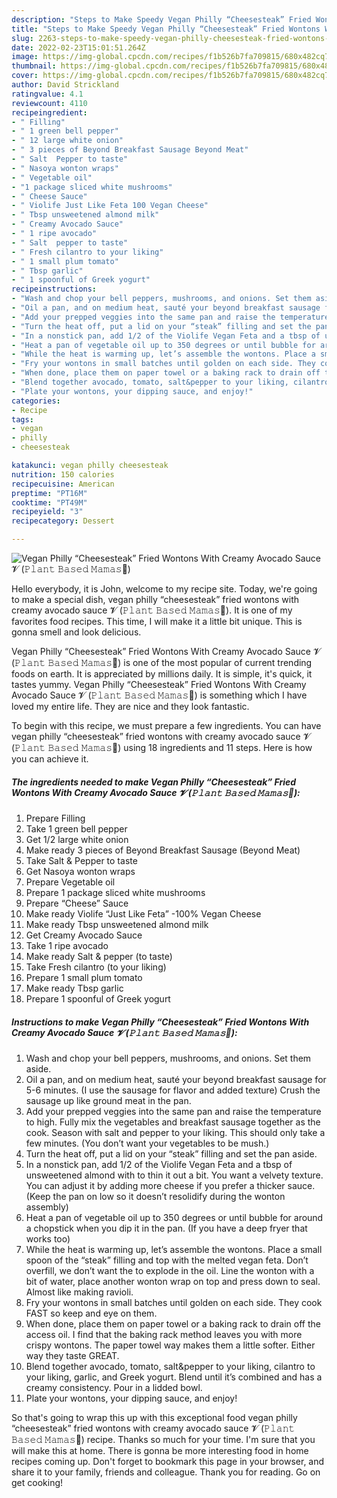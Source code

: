 ```yaml
---
description: "Steps to Make Speedy Vegan Philly “Cheesesteak” Fried Wontons With Creamy Avocado Sauce 𝓥 (𝙿𝚕𝚊𝚗𝚝 𝙱𝚊𝚜𝚎𝚍 𝙼𝚊𝚖𝚊𝚜🌿)"
title: "Steps to Make Speedy Vegan Philly “Cheesesteak” Fried Wontons With Creamy Avocado Sauce 𝓥 (𝙿𝚕𝚊𝚗𝚝 𝙱𝚊𝚜𝚎𝚍 𝙼𝚊𝚖𝚊𝚜🌿)"
slug: 2263-steps-to-make-speedy-vegan-philly-cheesesteak-fried-wontons-with-creamy-avocado-sauce
date: 2022-02-23T15:01:51.264Z
image: https://img-global.cpcdn.com/recipes/f1b526b7fa709815/680x482cq70/vegan-philly-cheesesteak-fried-wontons-with-creamy-avocado-sauce-𝓥-𝙿𝚕𝚊𝚗𝚝-𝙱𝚊𝚜𝚎𝚍-𝙼𝚊𝚖𝚊𝚜-recipe-main-photo.jpg
thumbnail: https://img-global.cpcdn.com/recipes/f1b526b7fa709815/680x482cq70/vegan-philly-cheesesteak-fried-wontons-with-creamy-avocado-sauce-𝓥-𝙿𝚕𝚊𝚗𝚝-𝙱𝚊𝚜𝚎𝚍-𝙼𝚊𝚖𝚊𝚜-recipe-main-photo.jpg
cover: https://img-global.cpcdn.com/recipes/f1b526b7fa709815/680x482cq70/vegan-philly-cheesesteak-fried-wontons-with-creamy-avocado-sauce-𝓥-𝙿𝚕𝚊𝚗𝚝-𝙱𝚊𝚜𝚎𝚍-𝙼𝚊𝚖𝚊𝚜-recipe-main-photo.jpg
author: David Strickland
ratingvalue: 4.1
reviewcount: 4110
recipeingredient:
- " Filling"
- " 1 green bell pepper"
- " 12 large white onion"
- " 3 pieces of Beyond Breakfast Sausage Beyond Meat"
- " Salt  Pepper to taste"
- " Nasoya wonton wraps"
- " Vegetable oil"
- "1 package sliced white mushrooms"
- " Cheese Sauce"
- " Violife Just Like Feta 100 Vegan Cheese"
- " Tbsp unsweetened almond milk"
- " Creamy Avocado Sauce"
- " 1 ripe avocado"
- " Salt  pepper to taste"
- " Fresh cilantro to your liking"
- " 1 small plum tomato"
- " Tbsp garlic"
- " 1 spoonful of Greek yogurt"
recipeinstructions:
- "Wash and chop your bell peppers, mushrooms, and onions. Set them aside."
- "Oil a pan, and on medium heat, sauté your beyond breakfast sausage for 5-6 minutes. (I use the sausage for flavor and added texture) Crush the sausage up like ground meat in the pan."
- "Add your prepped veggies into the same pan and raise the temperature to high. Fully mix the vegetables and breakfast sausage together as the cook. Season with salt and pepper to your liking. This should only take a few minutes. (You don’t want your vegetables to be mush.)"
- "Turn the heat off, put a lid on your “steak” filling and set the pan aside."
- "In a nonstick pan, add 1/2 of the Violife Vegan Feta and a tbsp of unsweetened almond with to thin it out a bit. You want a velvety texture. You can adjust it by adding more cheese if you prefer a thicker sauce. (Keep the pan on low so it doesn’t resolidify during the wonton assembly)"
- "Heat a pan of vegetable oil up to 350 degrees or until bubble for around a chopstick when you dip it in the pan. (If you have a deep fryer that works too)"
- "While the heat is warming up, let’s assemble the wontons. Place a small spoon of the “steak” filling and top with the melted vegan feta. Don’t overfill, we don’t want the to explode in the oil. Line the wonton with a bit of water, place another wonton wrap on top and press down to seal. Almost like making ravioli."
- "Fry your wontons in small batches until golden on each side. They cook FAST so keep and eye on them."
- "When done, place them on paper towel or a baking rack to drain off the access oil. I find that the baking rack method leaves you with more crispy wontons. The paper towel way makes them a little softer. Either way they taste GREAT."
- "Blend together avocado, tomato, salt&pepper to your liking, cilantro to your liking, garlic, and Greek yogurt. Blend until it’s combined and has a creamy consistency. Pour in a lidded bowl."
- "Plate your wontons, your dipping sauce, and enjoy!"
categories:
- Recipe
tags:
- vegan
- philly
- cheesesteak

katakunci: vegan philly cheesesteak 
nutrition: 150 calories
recipecuisine: American
preptime: "PT16M"
cooktime: "PT49M"
recipeyield: "3"
recipecategory: Dessert

---
```



![Vegan Philly “Cheesesteak” Fried Wontons With Creamy Avocado Sauce 𝓥 (𝙿𝚕𝚊𝚗𝚝 𝙱𝚊𝚜𝚎𝚍 𝙼𝚊𝚖𝚊𝚜🌿)](https://img-global.cpcdn.com/recipes/f1b526b7fa709815/680x482cq70/vegan-philly-cheesesteak-fried-wontons-with-creamy-avocado-sauce-𝓥-𝙿𝚕𝚊𝚗𝚝-𝙱𝚊𝚜𝚎𝚍-𝙼𝚊𝚖𝚊𝚜-recipe-main-photo.jpg)

Hello everybody, it is John, welcome to my recipe site. Today, we're going to make a special dish, vegan philly “cheesesteak” fried wontons with creamy avocado sauce 𝓥 (𝙿𝚕𝚊𝚗𝚝 𝙱𝚊𝚜𝚎𝚍 𝙼𝚊𝚖𝚊𝚜🌿). It is one of my favorites food recipes. This time, I will make it a little bit unique. This is gonna smell and look delicious.



Vegan Philly “Cheesesteak” Fried Wontons With Creamy Avocado Sauce 𝓥 (𝙿𝚕𝚊𝚗𝚝 𝙱𝚊𝚜𝚎𝚍 𝙼𝚊𝚖𝚊𝚜🌿) is one of the most popular of current trending foods on earth. It is appreciated by millions daily. It is simple, it's quick, it tastes yummy. Vegan Philly “Cheesesteak” Fried Wontons With Creamy Avocado Sauce 𝓥 (𝙿𝚕𝚊𝚗𝚝 𝙱𝚊𝚜𝚎𝚍 𝙼𝚊𝚖𝚊𝚜🌿) is something which I have loved my entire life. They are nice and they look fantastic.


To begin with this recipe, we must prepare a few ingredients. You can have vegan philly “cheesesteak” fried wontons with creamy avocado sauce 𝓥 (𝙿𝚕𝚊𝚗𝚝 𝙱𝚊𝚜𝚎𝚍 𝙼𝚊𝚖𝚊𝚜🌿) using 18 ingredients and 11 steps. Here is how you can achieve it.

<!--inarticleads1-->

##### The ingredients needed to make Vegan Philly “Cheesesteak” Fried Wontons With Creamy Avocado Sauce 𝓥 (𝙿𝚕𝚊𝚗𝚝 𝙱𝚊𝚜𝚎𝚍 𝙼𝚊𝚖𝚊𝚜🌿):

1. Prepare  Filling
1. Take  1 green bell pepper
1. Get  1/2 large white onion
1. Make ready  3 pieces of Beyond Breakfast Sausage (Beyond Meat)
1. Take  Salt & Pepper to taste
1. Get  Nasoya wonton wraps
1. Prepare  Vegetable oil
1. Prepare 1 package sliced white mushrooms
1. Prepare  “Cheese” Sauce
1. Make ready  Violife “Just Like Feta” -100% Vegan Cheese
1. Make ready  Tbsp unsweetened almond milk
1. Get  Creamy Avocado Sauce
1. Take  1 ripe avocado
1. Make ready  Salt & pepper (to taste)
1. Take  Fresh cilantro (to your liking)
1. Prepare  1 small plum tomato
1. Make ready  Tbsp garlic
1. Prepare  1 spoonful of Greek yogurt




<!--inarticleads2-->

##### Instructions to make Vegan Philly “Cheesesteak” Fried Wontons With Creamy Avocado Sauce 𝓥 (𝙿𝚕𝚊𝚗𝚝 𝙱𝚊𝚜𝚎𝚍 𝙼𝚊𝚖𝚊𝚜🌿):

1. Wash and chop your bell peppers, mushrooms, and onions. Set them aside.
1. Oil a pan, and on medium heat, sauté your beyond breakfast sausage for 5-6 minutes. (I use the sausage for flavor and added texture) Crush the sausage up like ground meat in the pan.
1. Add your prepped veggies into the same pan and raise the temperature to high. Fully mix the vegetables and breakfast sausage together as the cook. Season with salt and pepper to your liking. This should only take a few minutes. (You don’t want your vegetables to be mush.)
1. Turn the heat off, put a lid on your “steak” filling and set the pan aside.
1. In a nonstick pan, add 1/2 of the Violife Vegan Feta and a tbsp of unsweetened almond with to thin it out a bit. You want a velvety texture. You can adjust it by adding more cheese if you prefer a thicker sauce. (Keep the pan on low so it doesn’t resolidify during the wonton assembly)
1. Heat a pan of vegetable oil up to 350 degrees or until bubble for around a chopstick when you dip it in the pan. (If you have a deep fryer that works too)
1. While the heat is warming up, let’s assemble the wontons. Place a small spoon of the “steak” filling and top with the melted vegan feta. Don’t overfill, we don’t want the to explode in the oil. Line the wonton with a bit of water, place another wonton wrap on top and press down to seal. Almost like making ravioli.
1. Fry your wontons in small batches until golden on each side. They cook FAST so keep and eye on them.
1. When done, place them on paper towel or a baking rack to drain off the access oil. I find that the baking rack method leaves you with more crispy wontons. The paper towel way makes them a little softer. Either way they taste GREAT.
1. Blend together avocado, tomato, salt&pepper to your liking, cilantro to your liking, garlic, and Greek yogurt. Blend until it’s combined and has a creamy consistency. Pour in a lidded bowl.
1. Plate your wontons, your dipping sauce, and enjoy!




So that's going to wrap this up with this exceptional food vegan philly “cheesesteak” fried wontons with creamy avocado sauce 𝓥 (𝙿𝚕𝚊𝚗𝚝 𝙱𝚊𝚜𝚎𝚍 𝙼𝚊𝚖𝚊𝚜🌿) recipe. Thanks so much for your time. I'm sure that you will make this at home. There is gonna be more interesting food in home recipes coming up. Don't forget to bookmark this page in your browser, and share it to your family, friends and colleague. Thank you for reading. Go on get cooking!
